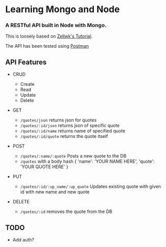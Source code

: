 # Learning Mongo and Node
### A RESTful API built in Node with Mongo.


This is loosely based on [Zellwk's Tutorial](https://zellwk.com/blog/crud-express-mongodb/).

The API has been tested using [Postman](https://www.getpostman.com/)


## API Features
* CRUD
  * Create
  * Read
  * Update
  * Delete

* GET
  * `/quotes/json` returns json for quotes
  * `/quotes/:id/json` returns json of specific quote
  * `/quotes/:id/name` returns name of specified quote
  * `/quotes/:id/quote` returns the quote itself

* POST
  * `/quotes/:name/:quote` Posts a new quote to the DB
  * `/quotes` with a body hash { 'name': 'YOUR NAME HERE', 'quote': 'YOUR QUOTE HERE' }

* PUT
  * `/quotes/:id/:up_name/:up_quote` Updates existing quote with given id with new name and new quote

* DELETE
  * `/quotes/:id` removes the quote from the DB

## TODO
* Add auth?

